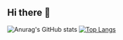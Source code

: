 ## Hi there 👋

<!--
**0bRobot/0bRobot** is a ✨ _special_ ✨ repository because its `README.md` (this file) appears on your GitHub profile.

Here are some ideas to get you started:

- 🔭 I’m currently working on ...
- 🌱 I’m currently learning ...
- 👯 I’m looking to collaborate on ...
- 🤔 I’m looking for help with ...
- 💬 Ask me about ...
- 📫 How to reach me: ...
- 😄 Pronouns: ...
- ⚡ Fun fact: ...
-->
![Anurag's GitHub stats](https://github-readme-stats.vercel.app/api?username=0bRobot&show_icons=true&theme=tokyonight) [![Top Langs](https://github-readme-stats.vercel.app/api/top-langs/?username=0bRobot&langs_count=8)](https://github.com/anuraghazra/github-readme-stats)
